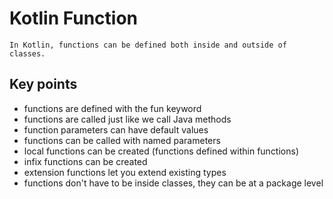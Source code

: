 # Kotlin Function

    In Kotlin, functions can be defined both inside and outside of classes.

## Key points
* functions are defined with the fun keyword
* functions are called just like we call Java methods
* function parameters can have default values
* functions can be called with named parameters
* local functions can be created (functions defined within functions)
* infix functions can be created
* extension functions let you extend existing types
* functions don't have to be inside classes, they can be at a package level
